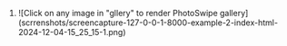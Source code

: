 1. ![Click on any image in "gllery" to render PhotoSwipe gallery]
   (scrrenshots/screencapture-127-0-0-1-8000-example-2-index-html-2024-12-04-15_25_15-1.png)
